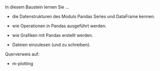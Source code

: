 In diesem Baustein lernen Sie ...

  - die Datenstrukturen des Moduls Pandas Series und DataFrame kennen.

  - wie Operationen in Pandas ausgeführt werden.

  - wie Grafiken mit Pandas erstellt werden.

  - Dateien einzulesen (und zu schreiben).

Querverweis auf:

  - m-plotting
